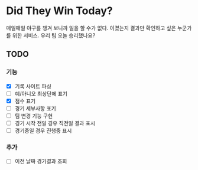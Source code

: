 # Did They Win Today?

매일매일 야구를 챙겨 보니까 일을 할 수가 없다. 이겼는지 결과만 확인하고 싶은 누군가를 위한 서비스. 우리 팀 오늘 승리했나요?

## TODO
### 기능
- [x] 기록 사이트 파싱
- [ ] 예/아니오 최상단에 표기
- [x] 점수 표기
- [ ] 경기 세부사항 표기
- [ ] 팀 변경 기능 구현
- [ ] 경기 시작 전일 경우 직전일 결과 표시
- [ ] 경기중일 경우 진행중 표시

### 추가
- [ ] 이전 날짜 경기결과 조회
